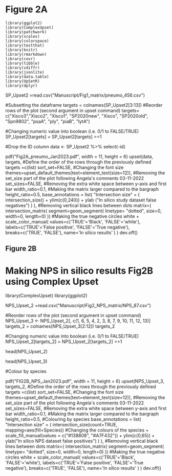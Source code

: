 # Figure 2A

```{r}
library(ggplot2)
library(ComplexUpset) 
library(patchwork)
library(scales)
library(colorspace)
library(testthat)
library(knitr)
library(rmarkdown)
library(covr)
library(tibble)
library(vdiffr)
library(jsonlite)
library(data.table)
library(UpSetR)
library(dplyr)
```

SP_Upset2 =read.csv("Manuscript/Fig1_matrix/pneumo_456.csv")

#Subsetting the dataframe
targets = colnames(SP_Upset2[3:13])
#Reorder rows of the plot (second argument in upset command)
targets= c("Xisco3","Xisco2", "Xisco1",  "SP2020new", "Xisco", "SP2020old", "Spn9802", "psaA", "ply", "piaB", "lytA")

#Changing numeric value into boolean (i.e. 0/1 to FALSE/TRUE)
SP_Upset2[targets] = SP_Upset2[targets] ==1

#Drop the ID column
data <- SP_Upset2 %>% select(-id)


pdf("Fig2A_pneumo_Jan2023.pdf", width = 11, height = 6)
upset(data, 
      targets,
      #Define the order of the rows through the previously defined targets =c(list)
      sort_set=FALSE,
      #Changing the font size
      themes=upset_default_themes(text=element_text(size=12)),
      #Removing the set_size part of the plot following Angela's comments 03-11-2022
      set_sizes=FALSE, 
      #Removing the extra white space between y-axis and first bar
      width_ratio=0.1,
      #Making the matrix larger compared to the bargraph
      height_ratio=0.5,
      base_annotations = list(
        "Intersection size" = (
          intersection_size()
          + ylim(c(0,240)) 
          + ylab ("In silico study dataset false negatives")
          )
      ),
      #Removing vertical black lines between dots
      matrix=(
        intersection_matrix( 
            segment=geom_segment(
                linetype= "dotted", size=0, width=0, length=0)
            ))
      #Making the true negative circles white
      + scale_color_manual(
            values=c('TRUE'='Black', 'FALSE'='white'),
            labels=c('TRUE'='False positive', 'FALSE'='True negative'),
            breaks=c('TRUE', 'FALSE'),
            name='In silico results'
        )
      )
dev.off()


## Figure 2B 

# Making NPS in silico results Fig2B using Complex Upset

library(ComplexUpset) 
library(ggplot2)

NPS_Upset_2 =read.csv("Manuscript/Fig2_NPS_matrix/NPS_87.csv")

#Reorder rows of the plot (second argument in upset command)
NPS_Upset_3 <- NPS_Upset_2[, c(1, 6, 5, 4, 2, 3, 8, 7, 9, 10, 11, 12, 13)] 
targets_2 = colnames(NPS_Upset_3[2:12])
targets_2

#Changing numeric value into boolean (i.e. 0/1 to FALSE/TRUE)
NPS_Upset_2[targets_2] = NPS_Upset_2[targets_2] ==1

head(NPS_Upset_2)

head(NPS_Upset_3)


#Colour by species

pdf("FIG2B_NPS_Jan2023.pdf", width = 11, height = 6)
upset(NPS_Upset_3, 
      targets_2,
      #Define the order of the rows through the previously defined targets =c(list)
      sort_set=FALSE,
      #Changing the font size
      themes=upset_default_themes(text=element_text(size=12)),
      #Removing the set_size part of the plot following Angela's comments 03-11-2022
      set_sizes=FALSE, 
      #Removing the extra white space between y-axis and first bar
      width_ratio=0.1,
      #Making the matrix larger compared to the bargraph
      height_ratio=0.5,
      #Colouring by species
      base_annotations = list(
        "Intersection size" = (
          intersection_size(count=TRUE, mapping=aes(fill=Species))
          #Changing the colours of the species
          + scale_fill_manual(values = c("#138808", "#A7F432"))
          + ylim(c(0,65)) 
          + ylab("In silico NPS dataset false positives") 
          )
        ), 
      #Removing vertical black lines between dots
      matrix=(
        intersection_matrix( 
            segment=geom_segment(
                linetype= "dotted", size=0, width=0, length=0)
            ))
      #Making the true negative circles white
      + scale_color_manual(
            values=c('TRUE'='Black', 'FALSE'='white'),
            labels=c('TRUE'='False positive', 'FALSE'='True negative'),
            breaks=c('TRUE', 'FALSE'),
            name='In silico results'
        )
      )
dev.off()





